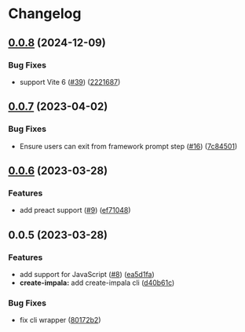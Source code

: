 # Changelog

## [0.0.8](https://github.com/ascorbic/impala/compare/create-impala-v0.0.7...create-impala-v0.0.8) (2024-12-09)


### Bug Fixes

* support Vite 6 ([#39](https://github.com/ascorbic/impala/issues/39)) ([2221687](https://github.com/ascorbic/impala/commit/2221687544d533570f86b25848cf86d80b34f08d))

## [0.0.7](https://github.com/ascorbic/impala/compare/create-impala-v0.0.6...create-impala-v0.0.7) (2023-04-02)


### Bug Fixes

* Ensure users can exit from framework prompt step ([#16](https://github.com/ascorbic/impala/issues/16)) ([7c84501](https://github.com/ascorbic/impala/commit/7c84501bf5a06d5672fb95d10ade16bdec8ff4b7))

## [0.0.6](https://github.com/ascorbic/impala/compare/create-impala-v0.0.5...create-impala-v0.0.6) (2023-03-28)


### Features

* add preact support ([#9](https://github.com/ascorbic/impala/issues/9)) ([ef71048](https://github.com/ascorbic/impala/commit/ef710486657819cbf6addaa1aaff671931b5ed4f))

## 0.0.5 (2023-03-28)


### Features

* add support for JavaScript ([#8](https://github.com/ascorbic/impala/issues/8)) ([ea5d1fa](https://github.com/ascorbic/impala/commit/ea5d1fa59623ae70c3ead2b58d5076e5d6605c74))
* **create-impala:** add create-impala cli ([d40b61c](https://github.com/ascorbic/impala/commit/d40b61c469223bc88d62fce156790ecaf2090e49))


### Bug Fixes

* fix cli wrapper ([80172b2](https://github.com/ascorbic/impala/commit/80172b2cdc146ae2b248b79f20eb4cd98ea89b40))
